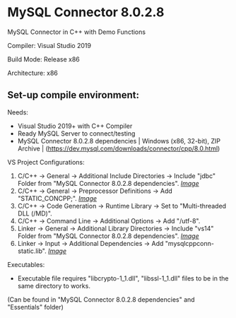 # MySQL Connector 8.0.2.8
MySQL Connector in C++ with Demo Functions
 
Compiler: Visual Studio 2019

Build Mode: Release x86

Architecture: x86

## Set-up compile environment:
Needs:
- Visual Studio 2019+ with C++ Compiler
- Ready MySQL Server to connect/testing
- MySQL Connector 8.0.2.8 dependencies | Windows (x86, 32-bit), ZIP Archive | (https://dev.mysql.com/downloads/connector/cpp/8.0.html)

VS Project Configurations:
1. C/C++ → General → Additional Include Directories → Include "jdbc" Folder from "MySQL Connector 8.0.2.8 dependencies". *[Image](https://media.discordapp.net/attachments/652412528793485313/963740614904664104/unknown.png)*
2. C/C++ → General → Preprocessor Definitions → Add "STATIC_CONCPP;". *[Image](https://media.discordapp.net/attachments/652412528793485313/963740413812957214/unknown.png)*
3. C/C++ → Code Generation → Runtime Library → Set to "Multi-threaded DLL (/MD)".
4. C/C++ → Command Line → Additional Options → Add "/utf-8".
5. Linker → General → Additional Library Directories → Include "vs14" Folder from "MySQL Connector 8.0.2.8 dependencies". *[Image](https://media.discordapp.net/attachments/652412528793485313/963740147919241247/unknown.png)*
6. Linker → Input → Additional Dependencies → Add "mysqlcppconn-static.lib". *[Image](https://media.discordapp.net/attachments/652412528793485313/963739744775335976/Capture.PNG)*

Executables:
- Executable file requires "libcrypto-1_1.dll", "libssl-1_1.dll" files to be in the same directory to works. 

(Can be found in "MySQL Connector 8.0.2.8 dependencies" and "Essentials" folder)
